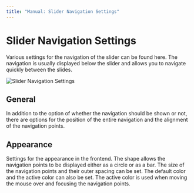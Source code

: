 ```yaml
---
title: "Manual: Slider Navigation Settings"
---
```


# Slider Navigation Settings
Various settings for the navigation of the slider can be found here. The navigation is usually displayed below the slider and allows you to navigate quickly between the slides.

<Image
    src="/screenshots/en/admin-cms-setting-navigation.png" 
    alt="Slider Navigation Settings"
    :caption="true" />

## General
In addition to the option of whether the navigation should be shown or not, there are options for the position of the entire navigation and the alignment of the navigation points.

## Appearance
Settings for the appearance in the frontend. The shape allows the navigation points to be displayed either as a circle or as a bar. The size of the navigation points and their outer spacing can be set. The default color and the active color can also be set. The active color is used when moving the mouse over and focusing the navigation points.